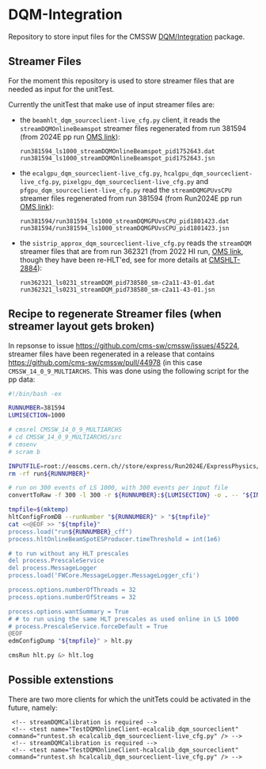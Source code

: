 # DQM-Integration

Repository to store input files for the CMSSW [DQM/Integration](https://github.com/cms-sw/cmssw/tree/master/DQM/Integration) package.

## Streamer Files
For the moment this repository is used to store streamer files that are needed as input for the unitTest.

Currently the unitTest that make use of input streamer files are:
* the `beamhlt_dqm_sourceclient-live_cfg.py` client, it reads the `streamDQMOnlineBeamspot` streamer files regenerated from run 381594 (from 2024E pp run [OMS link](https://cmsoms.cern.ch/cms/runs/report?cms_run=381594&cms_run_sequence=GLOBAL-RUN)):
   ```
   run381594_ls1000_streamDQMOnlineBeamspot_pid1752643.dat
   run381594_ls1000_streamDQMOnlineBeamspot_pid1752643.jsn
   ```
* the `ecalgpu_dqm_sourceclient-live_cfg.py`, `hcalgpu_dqm_sourceclient-live_cfg.py`, `pixelgpu_dqm_sourceclient-live_cfg.py` and `pfgpu_dqm_sourceclient-live_cfg.py` read the `streamDQMGPUvsCPU` streamer files regenerated from run  381594 (from Run2024E pp run [OMS link](https://cmsoms.cern.ch/cms/runs/report?cms_run=381594&cms_run_sequence=GLOBAL-RUN)):
   ```
  run381594/run381594_ls1000_streamDQMGPUvsCPU_pid1801423.dat
  run381594/run381594_ls1000_streamDQMGPUvsCPU_pid1801423.jsn

   ```
* the `sistrip_approx_dqm_sourceclient-live_cfg.py` reads the `streamDQM` streamer files that are from run 362321 (from 2022 HI run, [OMS link](https://cmsoms.cern.ch/cms/runs/report?cms_run=362321&cms_run_sequence=GLOBAL-RUN), though they have been re-HLT'ed, see for more details at [CMSHLT-2884](https://its.cern.ch/jira/browse/CMSHLT-2884)):
   ```
   run362321_ls0231_streamDQM_pid738580_sm-c2a11-43-01.dat
   run362321_ls0231_streamDQM_pid738580_sm-c2a11-43-01.jsn
   ```

## Recipe to regenerate Streamer files (when streamer layout gets broken)

In repsonse to issue https://github.com/cms-sw/cmssw/issues/45224, streamer files have been regenerated in a release that contains https://github.com/cms-sw/cmssw/pull/44978 (in this case `CMSSW_14_0_9_MULTIARCHS`.
This was done using the following script for the pp data:

```bash
#!/bin/bash -ex

RUNNUMBER=381594
LUMISECTION=1000

# cmsrel CMSSW_14_0_9_MULTIARCHS
# cd CMSSW_14_0_9_MULTIARCHS/src
# cmsenv
# scram b

INPUTFILE=root://eoscms.cern.ch//store/express/Run2024E/ExpressPhysics/FEVT/Express-v1/000/381/594/00000/1e2c895f-a250-45be-a7ff-ee95e636a6e9.root
rm -rf run${RUNNUMBER}*

# run on 300 events of LS 1000, with 300 events per input file
convertToRaw -f 300 -l 300 -r ${RUNNUMBER}:${LUMISECTION} -o . -- "${INPUTFILE}"

tmpfile=$(mktemp)
hltConfigFromDB --runNumber "${RUNNUMBER}" > "${tmpfile}"
cat <<@EOF >> "${tmpfile}"
process.load("run${RUNNUMBER}_cff")
process.hltOnlineBeamSpotESProducer.timeThreshold = int(1e6)

# to run without any HLT prescales
del process.PrescaleService
del process.MessageLogger
process.load('FWCore.MessageLogger.MessageLogger_cfi')

process.options.numberOfThreads = 32
process.options.numberOfStreams = 32

process.options.wantSummary = True
# # to run using the same HLT prescales as used online in LS 1000
# process.PrescaleService.forceDefault = True
@EOF
edmConfigDump "${tmpfile}" > hlt.py

cmsRun hlt.py &> hlt.log
```

## Possible extenstions

There are two more clients for which the unitTets could be activated in the future, namely:
```
 <!-- streamDQMCalibration is required -->
 <!-- <test name="TestDQMOnlineClient-ecalcalib_dqm_sourceclient" command="runtest.sh ecalcalib_dqm_sourceclient-live_cfg.py" /> -->
 <!-- streamDQMCalibration is required -->
 <!-- <test name="TestDQMOnlineClient-hcalcalib_dqm_sourceclient" command="runtest.sh hcalcalib_dqm_sourceclient-live_cfg.py" /> -->
```
